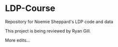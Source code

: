 # LDP-Course

Repository for Noemie Sheppard's LDP code and data

This project is being reviewed by Ryan Gill.

More edits...
